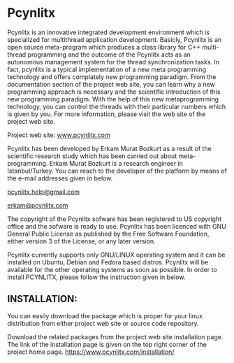 # Pcynlitx
Pcynlitx is an innovative integrated development environment which is specialized for multithread application development. Basicly, Pcynlitx is an open source meta-program which produces a class library for C++ multi-thread programming and the outcome of the Pcynlitx acts as an autonomous management system for the thread synchronization tasks. In fact, pcynlitx is a typical implementation of a new meta programming technology and offers complately new programming paradigm. From the documentation section of the project web site, you can learn why a new programming approach is necessary and the scientific introduction of this new programming paradigm. With the help of this new metaprogramming technology, you can control the threads with their particular numbers which is given by you. For more information, please visit the web site of the project web site.

Project web site: www.pcynlitx.com

Pcynlitx has been developed by Erkam Murat Bozkurt as a result of the scientific research study which has been carried out about meta-programming. Erkam Murat Bozkurt is a research engineer in Istanbul/Turkey. You can reach to the developer of the platform by means of the e-mail addresses given in below.

pcynlitx.help@gmail.com

erkam@pcynlitx.com

The copyright of the Pcynlitx sofware has been registered to US copyright office and the sofware is ready to use. Pcynlitx has been licenced with GNU General Public License as published by the Free Software Foundation, either version 3 of the License, or any later version.

Pcynlitx currently supports only GNU/LINUX operating system and it can be installed on Ubuntu, Debian and Fedora based distros. Pcynlitx will be available for the other operating systems as soon as possible. In order to install PCYNLITX, please follow the instruction given in below.

INSTALLATION:
-------------

You can easily download the package which is proper for your linux distribution from either project web site or source code repository.

Download the related packages from the project web site installation page. The link of the installation page is given on the top right corner of the project home page. https://www.pcynlitx.com/installation/
